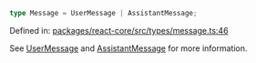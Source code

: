 ```ts
type Message = UserMessage | AssistantMessage;
```

Defined in: [packages/react-core/src/types/message.ts:46](https://github.com/thesysdev/crayon/blob/98ce97833eb11214d1a262c86636536d46fccc04/js/packages/react-core/src/types/message.ts#L46)

See [UserMessage](UserMessage.md) and [AssistantMessage](AssistantMessage.md) for more information.
